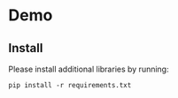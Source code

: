 # Demo

## Install
Please install additional libraries by running:
```
pip install -r requirements.txt
```